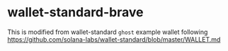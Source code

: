 # wallet-standard-brave

This is modified from wallet-standard `ghost` example wallet following
https://github.com/solana-labs/wallet-standard/blob/master/WALLET.md

